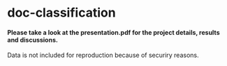 # doc-classification
#### Please take a look at the presentation.pdf for the project details, results and discussions. 
Data is not included for reproduction because of securiry reasons.
